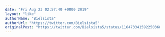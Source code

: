 ```yaml
---
date: "Fri Aug 23 02:57:40 +0000 2019"
layout: "like"
authorName: "Bielsista"
authorUrl: "https://twitter.com/Bielsista5"
originalPost: "https://twitter.com/Bielsista5/status/1164733415922503680"
---
```

